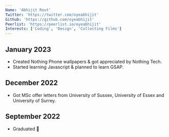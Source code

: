 ```yaml
---
Name: 'Abhijit Rout'
Twitter: 'https://twitter.com/oyeabhijit'
Github: 'https://github.com/oyeabhijit'
Peerlist: 'https://peerlist.io/oyeabhijit'
Interests: ['Coding', 'Design', 'Collecting Films']
---
```


## January 2023

- Created Nothing Phone wallpapers & got appreciated by Nothing Tech.
- Started learning Javascript & planned to learn GSAP.

## December 2022

- Got MSc offer letters from University of Sussex, University of Essex and University of Surrey.

## September 2022
- Graduated 🎉
